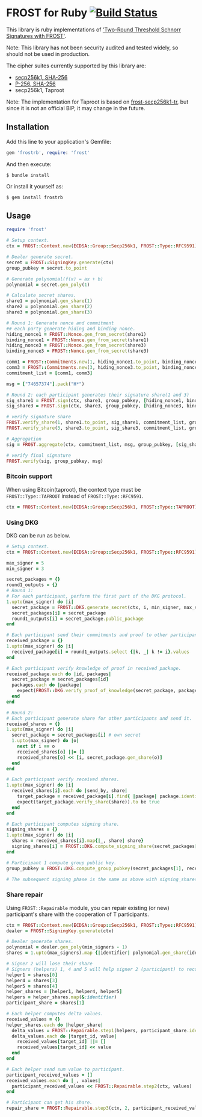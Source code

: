 # FROST for Ruby [![Build Status](https://github.com/azuchi/frostrb/actions/workflows/main.yml/badge.svg?branch=master)](https://github.com/azuchi/frostrb/actions/workflows/main.yml)

This library is ruby implementations of ['Two-Round Threshold Schnorr Signatures with FROST'](https://datatracker.ietf.org/doc/draft-irtf-cfrg-frost/).

Note: This library has not been security audited and tested widely, so should not be used in production.

The cipher suites currently supported by this library are:

* [secp256k1, SHA-256](https://www.ietf.org/archive/id/draft-irtf-cfrg-frost-14.html#name-frostsecp256k1-sha-256)
* [P-256, SHA-256](https://www.ietf.org/archive/id/draft-irtf-cfrg-frost-14.html#name-frostp-256-sha-256)
* secp256k1, Taproot

Note: The implementation for Taproot is based on [frost-secp256k1-tr](https://github.com/ZcashFoundation/frost/tree/main/frost-secp256k1-tr),
but since it is not an official BIP, it may change in the future.

## Installation

Add this line to your application's Gemfile:

```ruby
gem 'frostrb', require: 'frost'
```

And then execute:

    $ bundle install

Or install it yourself as:

    $ gem install frostrb

## Usage

```ruby
require 'frost'

# Setup context.
ctx = FROST::Context.new(ECDSA::Group::Secp256k1, FROST::Type::RFC9591)

# Dealer generate secret.
secret = FROST::SigningKey.generate(ctx)
group_pubkey = secret.to_point

# Generate polynomial(f(x) = ax + b)
polynomial = secret.gen_poly(1)

# Calculate secret shares.
share1 = polynomial.gen_share(1)
share2 = polynomial.gen_share(2)
share3 = polynomial.gen_share(3)

# Round 1: Generate nonce and commitment
## each party generate hiding and binding nonce.
hiding_nonce1 = FROST::Nonce.gen_from_secret(share1)
binding_nonce1 = FROST::Nonce.gen_from_secret(share1)
hiding_nonce3 = FROST::Nonce.gen_from_secret(share3)
binding_nonce3 = FROST::Nonce.gen_from_secret(share3)

comm1 = FROST::Commitments.new(1, hiding_nonce1.to_point, binding_nonce1.to_point)
comm3 = FROST::Commitments.new(3, hiding_nonce3.to_point, binding_nonce3.to_point)
commitment_list = [comm1, comm3]

msg = ["74657374"].pack("H*")

# Round 2: each participant generates their signature share(1 and 3)
sig_share1 = FROST.sign(ctx, share1, group_pubkey, [hiding_nonce1, binding_nonce1], msg, commitment_list)
sig_share3 = FROST.sign(ctx, share3, group_pubkey, [hiding_nonce3, binding_nonce3], msg, commitment_list)

# verify signature share
FROST.verify_share(1, share1.to_point, sig_share1, commitment_list, group_pubkey, msg)
FROST.verify_share(3, share3.to_point, sig_share3, commitment_list, group_pubkey, msg)

# Aggregation
sig = FROST.aggregate(ctx, commitment_list, msg, group_pubkey, [sig_share1, sig_share3])

# verify final signature
FROST.verify(sig, group_pubkey, msg)
```

### Bitcoin support

When using Bitcoin(taproot), the context type must be `FROST::Type::TAPROOT` instead of `FROST::Type::RFC9591`.

```ruby
ctx = FROST::Context.new(ECDSA::Group::Secp256k1, FROST::Type::TAPROOT)
```

### Using DKG

DKG can be run as below.

```ruby
# Setup context.
ctx = FROST::Context.new(ECDSA::Group::Secp256k1, FROST::Type::RFC9591)

max_signer = 5
min_signer = 3

secret_packages = {}
round1_outputs = {}
# Round 1:
# For each participant, perform the first part of the DKG protocol.
1.upto(max_signer) do |i|
  secret_package = FROST::DKG.generate_secret(ctx, i, min_signer, max_signer)
  secret_packages[i] = secret_package
  round1_outputs[i] = secret_package.public_package
end

# Each participant send their commitments and proof to other participants.
received_package = {}
1.upto(max_signer) do |i|
  received_package[i] = round1_outputs.select {|k, _| k != i}.values
end

# Each participant verify knowledge of proof in received package.
received_package.each do |id, packages|
  secret_package = secret_packages[id]
  packages.each do |package|
    expect(FROST::DKG.verify_proof_of_knowledge(secret_package, package)).to be true
  end
end

# Round 2:
# Each participant generate share for other participants and send it.
received_shares = {}
1.upto(max_signer) do |i|
  secret_package = secret_packages[i] # own secret
  1.upto(max_signer) do |o|
    next if i == o
    received_shares[o] ||= []
    received_shares[o] << [i, secret_package.gen_share(o)]
  end
end

# Each participant verify received shares.
1.upto(max_signer) do |i|
  received_shares[i].each do |send_by, share|
    target_package = received_package[i].find{ |package| package.identifier == send_by }
    expect(target_package.verify_share(share)).to be true
  end
end

# Each participant computes signing share.
signing_shares = {}
1.upto(max_signer) do |i|
  shares = received_shares[i].map{|_, share| share}
  signing_shares[i] = FROST::DKG.compute_signing_share(secret_packages[i], received_package[i], shares)
end

# Participant 1 compute group public key.
group_pubkey = FROST::DKG.compute_group_pubkey(secret_packages[1], received_package[1])

# The subsequent signing phase is the same as above with signing_shares as the secret.
```

### Share repair

Using `FROST::Repairable` module, you can repair existing (or new) participant's share with the cooperation of T participants.

```ruby
ctx = FROST::Context.new(ECDSA::Group::Secp256k1, FROST::Type::RFC9591)
dealer = FROST::SigningKey.generate(ctx)

# Dealer generate shares.
polynomial = dealer.gen_poly(min_signers - 1)
shares = 1.upto(max_signers).map {|identifier| polynomial.gen_share(identifier) }

# Signer 2 will lose their share
# Signers (helpers) 1, 4 and 5 will help signer 2 (participant) to recover their share
helper1 = shares[0]
helper4 = shares[3]
helper5 = shares[4]
helper_shares = [helper1, helper4, helper5]
helpers = helper_shares.map(&:identifier)
participant_share = shares[1]

# Each helper computes delta values.
received_values = {}
helper_shares.each do |helper_share|
  delta_values = FROST::Repairable.step1(helpers, participant_share.identifier, helper_share)
  delta_values.each do |target_id, value|
    received_values[target_id] ||= []
    received_values[target_id] << value
  end
end

# Each helper send sum value to participant.
participant_received_values = []
received_values.each do |_, values|
  participant_received_values << FROST::Repairable.step2(ctx, values)
end

# Participant can get his share.
repair_share = FROST::Repairable.step3(ctx, 2, participant_received_values)
```
